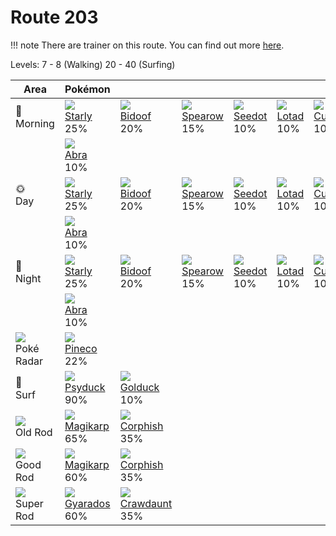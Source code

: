 # Route 203

!!! note
    There are trainer on this route. You can find out more [here](../../trainer_changes/route_203/).

Levels: 7 - 8 (Walking) 20 - 40 (Surfing)

Area                           | Pokémon                          | &nbsp;                           | &nbsp;                           | &nbsp;                           | &nbsp;                           | &nbsp;
---                            | ---                              | ---                              | ---                              | ---                              | ---                              | ---
🌅<br>Morning                   | ![][396]<br> [Starly]<br> 25%   | ![][399]<br> [Bidoof]<br> 20%   | ![][021]<br> [Spearow]<br> 15%  | ![][273]<br> [Seedot]<br> 10%   | ![][270]<br> [Lotad]<br> 10%    | ![][104]<br> [Cubone]<br> 10%
&nbsp;                         | ![][063]<br> [Abra]<br> 10%
🌞<br>Day                       | ![][396]<br> [Starly]<br> 25%   | ![][399]<br> [Bidoof]<br> 20%   | ![][021]<br> [Spearow]<br> 15%  | ![][273]<br> [Seedot]<br> 10%   | ![][270]<br> [Lotad]<br> 10%    | ![][104]<br> [Cubone]<br> 10%
&nbsp;                         | ![][063]<br> [Abra]<br> 10%
🌙<br>Night                     | ![][396]<br> [Starly]<br> 25%   | ![][399]<br> [Bidoof]<br> 20%   | ![][021]<br> [Spearow]<br> 15%  | ![][273]<br> [Seedot]<br> 10%   | ![][270]<br> [Lotad]<br> 10%    | ![][104]<br> [Cubone]<br> 10%
&nbsp;                         | ![][063]<br> [Abra]<br> 10%
![][poke-radar]<br> Poké Radar | ![][204]<br> [Pineco]<br> 22%
🌊<br> Surf                     | ![][054]<br> [Psyduck]<br> 90%  | ![][055]<br> [Golduck]<br> 10%
![][old-rod]<br> Old Rod       | ![][129]<br> [Magikarp]<br> 65% | ![][341]<br> [Corphish]<br> 35%
![][good-rod]<br> Good Rod     | ![][129]<br> [Magikarp]<br> 60% | ![][341]<br> [Corphish]<br> 35%
![][super-rod]<br> Super Rod   | ![][130]<br> [Gyarados]<br> 60% | ![][342]<br> [Crawdaunt]<br> 35%


[Spearow]: ../../pokemon_changes/021/
[Psyduck]: ../../pokemon_changes/054/
[Golduck]: ../../pokemon_changes/055/
[Abra]: ../../pokemon_changes/063/
[Cubone]: ../../pokemon_changes/104/
[Magikarp]: ../../pokemon_changes/129/
[Gyarados]: ../../pokemon_changes/130/
[Pineco]: ../../pokemon_changes/204/
[Lotad]: ../../pokemon_changes/270/
[Seedot]: ../../pokemon_changes/273/
[Corphish]: ../../pokemon_changes/341/
[Crawdaunt]: ../../pokemon_changes/342/
[Starly]: ../../pokemon_changes/396/
[Bidoof]: ../../pokemon_changes/399/
[good-rod]: ../img/items/good-rod.png
[old-rod]: ../img/items/old-rod.png
[poke-radar]: ../img/items/poke-radar.png
[super-rod]: ../img/items/super-rod.png
[021]: ../img/pokemon/021.png
[054]: ../img/pokemon/054.png
[055]: ../img/pokemon/055.png
[063]: ../img/pokemon/063.png
[104]: ../img/pokemon/104.png
[129]: ../img/pokemon/129.png
[130]: ../img/pokemon/130.png
[204]: ../img/pokemon/204.png
[270]: ../img/pokemon/270.png
[273]: ../img/pokemon/273.png
[341]: ../img/pokemon/341.png
[342]: ../img/pokemon/342.png
[396]: ../img/pokemon/396.png
[399]: ../img/pokemon/399.png
